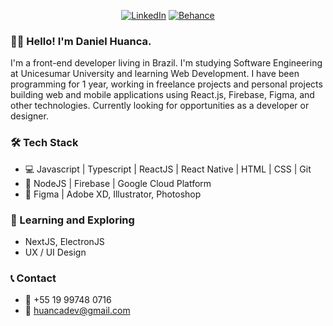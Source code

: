 <div align="center">

[![LinkedIn][linkedinBadge]][linkedin]	[![Behance][behanceBadge]][behance]

</div>

### :pouting_man: Hello! I'm Daniel Huanca.

I'm a front-end developer living in Brazil. I'm studying Software Engineering at Unicesumar University and learning Web Development. I have been programming for 1 year, working in freelance projects and personal projects building web and mobile applications using React.js, Firebase, Figma, and other technologies. Currently looking for opportunities as a developer or designer.

### :hammer_and_wrench: Tech Stack
* :computer: Javascript | Typescript | ReactJS | React Native | HTML | CSS | Git
* :open_file_folder: NodeJS | Firebase | Google Cloud Platform
* :art: Figma | Adobe XD, Illustrator, Photoshop 

### :memo: Learning and Exploring
* NextJS, ElectronJS
* UX / UI Design

### :telephone_receiver: Contact
* :iphone: +55 19 99748 0716
* :e-mail: huancadev@gmail.com

[linkedinBadge]: https://img.shields.io/badge/LinkedIn-%230077B5.svg?style=flat-square&logo=linkedin&logoColor=white
[behanceBadge]: https://img.shields.io/badge/Behance-1769ff?style=flat-square&logo=behance&logoColor=white
[behance]: https://www.behance.net/danielhuanca98
[linkedin]: https://www.linkedin.com/in/daniel-huanca/
